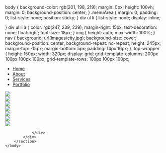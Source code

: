 body {
    background-color: rgb(201, 198, 219);
    margin: 0px;
    height: 100vh;
    margin: 0;
    background-position: center;
}
.menuArea {
    margin: 0;
    padding: 0;
    list-style: none;
    position: sticky;
}
div ul li {
    list-style: none;
    display: inline;
   
}
div ul li a {
    color: rgb(247, 239, 239);
    margin-right: 15px;
    text-decoration: none;
    float:right;
    font-size: 18px;
}
img {
    height: auto;
    max-width: 100%;
}
nav {
    background: url(images/city.jpg);
    background-size: cover;
    background-position: center;
    background-repeat: no-repeat;
    height: 245px;
    margin-top: -15px;
    margin-bottom: 5px;
    padding: 14px 16px;
}
.top-wrapper {
    height: 150px;
    width: 320px;
    display: grid;
    grid-template-columns: 200px 100px 100px 100px;
    grid-template-rows: 100px 100px 100px;



<!DOCTYPE html>
<html>
    <head>
        <link rel="stylesheet" href="project.css">
        <title>Project</title>
    </head>
    <body>
        <!--Navigation Area-->
        <div class="menuArea">
            <nav class="navArea">
            <ul>
                <li><a href="#">Home</a></li>
                <li><a href="#">About</a></li>
                <li><a href="#">Services</a></li>
                <li><a href="google.com">Portfolio </a></li>
            </ul>
        </nav>
        </div>
        <!--Sections that house images and texts-->
        <section class="top-section">
            <div class="top-wrapper">
                <div class="top-container">
                    <section><img src="images/beautiful-black-girl-is-engaged-gym_1157-23749.jpg"></section>
                    <section><img src="images/Brandon-Copeland-1024x683.jpg"></section>
                    <section><img src="images/black gymnast.jpg"></section>
                    <section><img src="images/gym-room.jpg"></section>
                    <section><img src="images/mario.png"></section>
                    <section><img src="images/muscular-body-builder-working-out-260nw-352346867.jpg"></section>
                    <section><img src="images/gym.jpg"></section>

                </div>
            </div>
        </section>
    </body>
</html>

